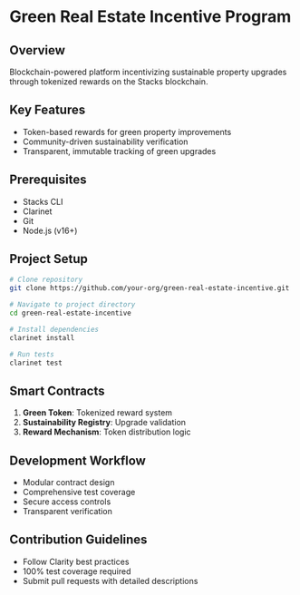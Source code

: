 # Green Real Estate Incentive Program

## Overview
Blockchain-powered platform incentivizing sustainable property upgrades through tokenized rewards on the Stacks blockchain.

## Key Features
- Token-based rewards for green property improvements
- Community-driven sustainability verification
- Transparent, immutable tracking of green upgrades

## Prerequisites
- Stacks CLI
- Clarinet
- Git
- Node.js (v16+)

## Project Setup
```bash
# Clone repository
git clone https://github.com/your-org/green-real-estate-incentive.git

# Navigate to project directory
cd green-real-estate-incentive

# Install dependencies
clarinet install

# Run tests
clarinet test
```

## Smart Contracts
1. **Green Token**: Tokenized reward system
2. **Sustainability Registry**: Upgrade validation
3. **Reward Mechanism**: Token distribution logic

## Development Workflow
- Modular contract design
- Comprehensive test coverage
- Secure access controls
- Transparent verification

## Contribution Guidelines
- Follow Clarity best practices
- 100% test coverage required
- Submit pull requests with detailed descriptions
